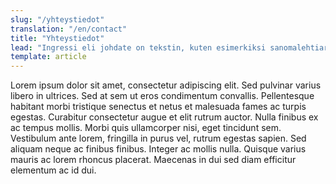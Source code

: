 ```yaml
---
slug: "/yhteystiedot"
translation: "/en/contact"
title: "Yhteystiedot"
lead: "Ingressi eli johdate on tekstin, kuten esimerkiksi sanomalehtiartikkelin, alussa otsikon jälkeinen mutta varsinaista leipätekstiä edeltävä johdatteleva teksti. Ingressin tarkoitus on kertoa otsikkoa syvemmin, mitä juttu sisältää. Hyvä ingressi toimii yleiskuvauksena ja houkuttelee lukijan lukemaan kirjoituksen."
template: article
---
```


Lorem ipsum dolor sit amet, consectetur adipiscing elit. Sed pulvinar varius libero in ultrices. Sed at sem ut eros condimentum convallis. Pellentesque habitant morbi tristique senectus et netus et malesuada fames ac turpis egestas. Curabitur consectetur augue et elit rutrum auctor. Nulla finibus ex ac tempus mollis. Morbi quis ullamcorper nisi, eget tincidunt sem. Vestibulum ante lorem, fringilla in purus vel, rutrum egestas sapien. Sed aliquam neque ac finibus finibus. Integer ac mollis nulla. Quisque varius mauris ac lorem rhoncus placerat. Maecenas in dui sed diam efficitur elementum ac id dui.
